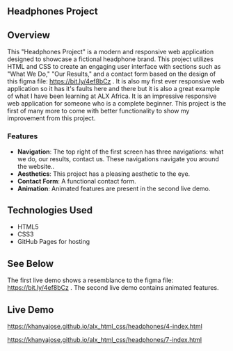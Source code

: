 ## Headphones Project

## Overview
This "Headphones Project" is a modern and responsive web application designed to showcase a fictional headphone brand. This project utilizes HTML and CSS to create an engaging user interface with sections such as "What We Do," "Our Results," and a contact form based on the design of this figma file: https://bit.ly/4ef8bCz . It is also my first ever responsive web application so it has it's faults here and there but it is also a great example of what I have been learning at ALX Africa. It is an impressive responsive web application for someone who is a complete beginner. This project is the first of many more to come with better functionality to show my improvement from this project.

### Features
- **Navigation**: The top right of the first screen has three navigations: what we do, our results, contact us. These navigations navigate you around the website..
- **Aesthetics**: This project has a pleasing aesthetic to the eye.
- **Contact Form**: A functional contact form.
- **Animation**: Animated features are present in the second live demo.

## Technologies Used
- HTML5
- CSS3
- GitHub Pages for hosting

## See Below
The first live demo shows a resemblance to the figma file: https://bit.ly/4ef8bCz .
The second live demo contains animated features.

## Live Demo
https://khanyajose.github.io/alx_html_css/headphones/4-index.html 

https://khanyajose.github.io/alx_html_css/headphones/7-index.html 
